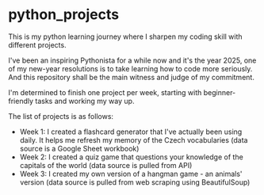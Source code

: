 # python_projects
This is my python learning journey where I sharpen my coding skill with different projects. 

I've been an inspiring Pythonista for a while now and it's the year 2025, one of my new-year resolutions is to take learning how to code more seriously. And this repository shall be the main witness and judge of my commitment.

I'm determined to finish one project per week, starting with beginner-friendly tasks and working my way up.

The list of projects is as follows:
  - Week 1: I created a flashcard generator that I've actually been using daily. It helps me refresh my memory of the Czech vocabularies (data source is a Google Sheet workbook)
  - Week 2: I created a quiz game that questions your knowledge of the capitals of the world (data source is pulled from API)
  - Week 3: I created my own version of a hangman game - an animals' version (data source is pulled from web scraping using BeautifulSoup) 
